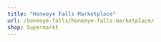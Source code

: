 ```yaml
---
title: "Honeoye Falls Marketplace"
url: /honeoye-falls/honeoye-falls-marketplace/
shop: Supermarkt
---
```

